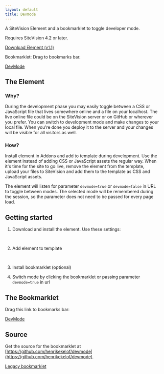 ```yaml
---
layout: default
title: Devmode
---
```


<p class="lead">A SiteVision Element and a bookmarklet to toggle developer mode.</p>

Requires SiteVision 4.2 or later.

<p><a href="/devmode/ekelof.devmode.css-1.1.sve" class="btn btn-primary btn-lg">Download Element (v1.1)</a></p>

<p class="lead">Bookmarklet: Drag to bookmarks bar.</p>
<p><a href="javascript:(function(a){var b=a.createElement('script');b.setAttribute('src','//henrikekelof.github.io/devmode/bookmarklet-4.2.js?o='+encodeURIComponent(a.location.href)+'&t='+(new Date).getTime()),a.body.appendChild(b)}(document));" class="btn btn-success btn-lg" title="Drag link to bookmarks bar!">DevMode</a></p>

## The Element

### Why?

During the development phase you may easily toggle between a CSS or JavaScript file that lives
somewhere online and a file on your localhost. The live online file could be on the SiteVision
server or on GitHub or wherever you prefer. You can switch to development mode and make changes
to your local file. When you're done you deploy it to the server and your changes will be visible
for all visitors as well.


### How?

Install element in Addons and add to template during development. Use the element instead of adding
CSS or JavaScript assets the regular way. When it's time for the site to go live, remove the element
from the template, upload your files to SiteVision and add them to the template as CSS and
JavaScript assets.

The element will listen for parameter `devmode=true` or `devmode=false` in URL to toggle between
modes. The selected mode will be remembered during the session, so the parameter does not need
to be passed for every page load.



## Getting started

1. Download and install the element. Use these settings:

<img src="/devmode/assets/import1.png" alt="">

<img src="/devmode/assets/import2.png" alt="">

2. Add element to template

<img src="/devmode/assets/template1.png" alt="">

<img src="/devmode/assets/template2.png" alt="">

<img src="/devmode/assets/template3.png" alt="">

3. Install bookmarklet (optional)

4. Switch mode by clicking the bookmarklet or passing parameter `devmode=true` in url


## The Bookmarklet

<p class="lead">Drag this link to bookmarks bar:</p>
<p><a href="javascript:(function(a){var b=a.createElement('script');b.setAttribute('src','//henrikekelof.github.io/devmode/bookmarklet-4.2.js?o='+encodeURIComponent(a.location.href)+'&t='+(new Date).getTime()),a.body.appendChild(b)}(document));" class="btn btn-success btn-lg" title="Drag link to bookmarks bar!">DevMode</a></p>


## Source

Get the source for the bookmarklet at [https://github.com/henrikekelof/devmode](https://github.com/henrikekelof/devmode).


<p><a href="javascript:(function(a){var b=a.createElement('script');b.setAttribute('src','//henrikekelof.github.io/devmode/bookmarklet.js?o='+encodeURIComponent(a.location.href)+'&t='+(new Date).getTime()),a.body.appendChild(b)}(document));" class="btn btn-default btn-xs" title="Drag link to bookmarks bar!">Legacy bookmarklet</a></p>


